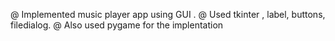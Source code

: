 @ Implemented music player app using GUI .
@ Used tkinter , label, buttons, filedialog.
@ Also used pygame for the implentation
